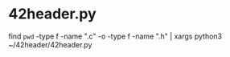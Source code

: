 # 42header.py

find `pwd` -type f -name ".c" -o -type f -name ".h" | xargs python3 ~/42header/42header.py
